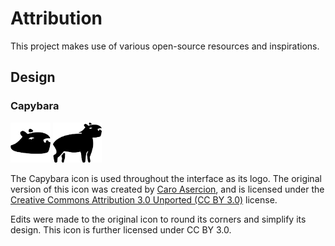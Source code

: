 # Attribution

This project makes use of various open-source resources and inspirations.

## Design

### Capybara

<picture>
    <source media="(prefers-color-scheme: dark)" srcset="../Frontend/capybara-icon-dark.svg">
    <source media="(prefers-color-scheme: light)" srcset="../Frontend/capybara-icon-light.svg">
    <img height="64" alt="A flat image of a capybara head" src="../Frontend/capybara-icon-light.svg">
</picture>

<picture>
    <source media="(prefers-color-scheme: dark)" srcset="../Frontend/capybara-dark.svg">
    <source media="(prefers-color-scheme: light)" srcset="../Frontend/capybara-light.svg">
    <img height="64" alt="A flat image of a capybara" src="../Frontend/capybara-light.svg">
</picture>

The Capybara icon is used throughout the interface as its logo. The original version of this icon was created by [Caro Asercion](https://game-icons.net), and is licensed under the [Creative Commons Attribution 3.0 Unported (CC BY 3.0)](https://creativecommons.org/licenses/by/3.0/) license.

Edits were made to the original icon to round its corners and simplify its design. This icon is further licensed under CC BY 3.0.
